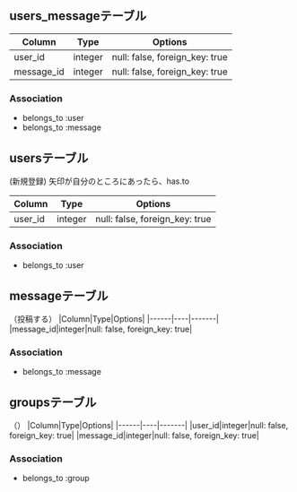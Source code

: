 ## users_messageテーブル

|Column|Type|Options|
|------|----|-------|
|user_id|integer|null: false, foreign_key: true|
|message_id|integer|null: false, foreign_key: true|

### Association
- belongs_to :user
- belongs_to :message







## usersテーブル
(新規登録)
矢印が自分のところにあったら、has.to

|Column|Type|Options|
|------|----|-------|
|user_id|integer|null: false, foreign_key: true|

### Association
- belongs_to :user






## messageテーブル
（投稿する）
|Column|Type|Options|
|------|----|-------|
|message_id|integer|null: false, foreign_key: true|

### Association
- belongs_to :message






## groupsテーブル
（）
|Column|Type|Options|
|------|----|-------|
|user_id|integer|null: false, foreign_key: true|
|message_id|integer|null: false, foreign_key: true|

### Association
- belongs_to :group
